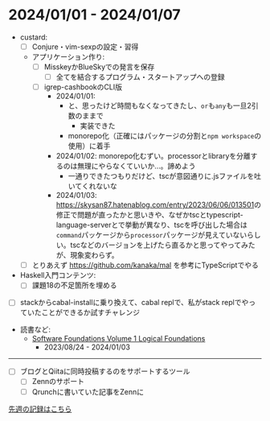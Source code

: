 # 2024/01/01 - 2024/01/07

- custard:
    - [ ] Conjure・vim-sexpの設定・習得
    - アプリケーション作り:
        - [ ] MisskeyかBlueSkyでの発言を保存
            - [ ] 全てを結合するプログラム・スタートアップへの登録
        - [ ] igrep-cashbookのCLI版
            - 2024/01/01:
                - と、思ったけど時間もなくなってきたし、`or`も`any`も一旦2引数のままで
                    - 実装できた
                - monorepo化（正確にはパッケージの分割と`npm workspace`の使用）に着手
            - 2024/01/02: monorepo化むずい。processorとlibraryを分離するのは無理にやらなくていいか...。諦めよう
                - 一通りできたつもりだけど、tscが意図通りに.jsファイルを吐いてくれないな
            - 2024/01/03: <https://skysan87.hatenablog.com/entry/2023/06/06/013501>の修正で問題が直ったかと思いきや、なぜかtscとtypescript-language-serverとで挙動が異なり、tscを呼び出した場合は`command`パッケージから`processor`パッケージが見えていないらしい。tscなどのバージョンを上げたら直るかと思ってやってみたが、現象変わらず。
    - [ ] とりあえず <https://github.com/kanaka/mal> を参考にTypeScriptでやる
- Haskell入門コンテンツ:
    - [ ] 課題18の不足箇所を埋める
- [ ] stackからcabal-installに乗り換えて、cabal replで、私がstack replでやっていたことができるか試すチャレンジ
- 読書など:
    - [Software Foundations Volume 1 Logical Foundations](https://softwarefoundations.cis.upenn.edu/lf-current/index.html)
        - 2023/08/24 - 2024/01/03

------

- [ ] ブログとQiitaに同時投稿するのをサポートするツール
    - [ ] Zennのサポート
    - [ ] Qrunchに書いていた記事をZennに

[先週の記録はこちら](https://github.com/igrep/daily-commits/blob/2abf09ab8d8085a14ddf4323b9d4b1523e3794f1/yesterday.md)

